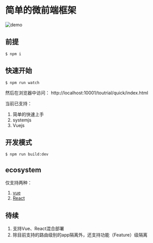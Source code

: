 # 简单的微前端框架

![demo](https://github.com/yataoZhang/my-single-spa/raw/master/demo.gif)

## 前提
```shell
$ npm i
```

## 快速开始
```shell
$ npm run watch
```
然后在浏览器中访问： http://localhost:10001/toutrial/quick/index.html

当前已支持：
1. 简单的快速上手
2. systemjs
3. Vuejs

## 开发模式
```shell
$ npm run build:dev
```

## ecosystem

仅支持两种：

1. [vue](https://github.com/YataoZhang/my-single-spa/blob/master/ecosystem/my-single-spa-vue.js)
2. [React](https://github.com/YataoZhang/my-single-spa/blob/master/ecosystem/my-single-spa-react.js)


## 待续
1. 支持Vue、React混合部署
2. 除目前支持的路由级别的app隔离外，还支持功能（Feature）级隔离
